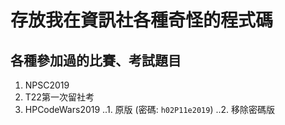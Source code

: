 # 存放我在資訊社各種奇怪的程式碼

## 各種參加過的比賽、考試題目
  1. NPSC2019
  2. T22第一次留社考
  3. HPCodeWars2019
..1. 原版 (密碼: ```h02P11e2019```)
..2. 移除密碼版
